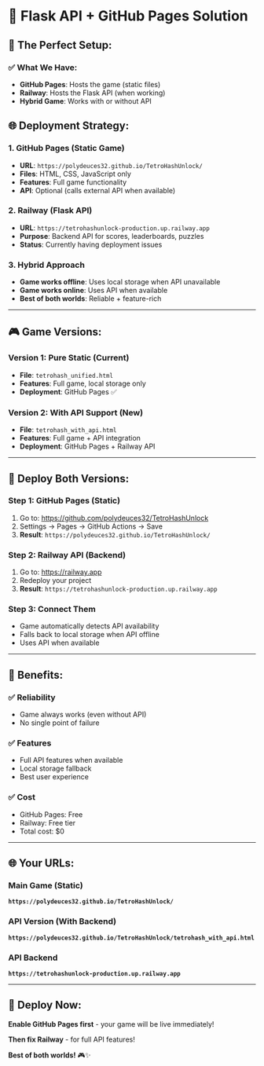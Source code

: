 # 🚀 Flask API + GitHub Pages Solution

## 🎯 **The Perfect Setup:**

### **✅ What We Have:**
- **GitHub Pages**: Hosts the game (static files)
- **Railway**: Hosts the Flask API (when working)
- **Hybrid Game**: Works with or without API

## 🌐 **Deployment Strategy:**

### **1. GitHub Pages (Static Game)**
- **URL**: `https://polydeuces32.github.io/TetroHashUnlock/`
- **Files**: HTML, CSS, JavaScript only
- **Features**: Full game functionality
- **API**: Optional (calls external API when available)

### **2. Railway (Flask API)**
- **URL**: `https://tetrohashunlock-production.up.railway.app`
- **Purpose**: Backend API for scores, leaderboards, puzzles
- **Status**: Currently having deployment issues

### **3. Hybrid Approach**
- **Game works offline**: Uses local storage when API unavailable
- **Game works online**: Uses API when available
- **Best of both worlds**: Reliable + feature-rich

---

## 🎮 **Game Versions:**

### **Version 1: Pure Static (Current)**
- **File**: `tetrohash_unified.html`
- **Features**: Full game, local storage only
- **Deployment**: GitHub Pages ✅

### **Version 2: With API Support (New)**
- **File**: `tetrohash_with_api.html`
- **Features**: Full game + API integration
- **Deployment**: GitHub Pages + Railway API

---

## 🚀 **Deploy Both Versions:**

### **Step 1: GitHub Pages (Static)**
1. Go to: https://github.com/polydeuces32/TetroHashUnlock
2. Settings → Pages → GitHub Actions → Save
3. **Result**: `https://polydeuces32.github.io/TetroHashUnlock/`

### **Step 2: Railway API (Backend)**
1. Go to: https://railway.app
2. Redeploy your project
3. **Result**: `https://tetrohashunlock-production.up.railway.app`

### **Step 3: Connect Them**
- Game automatically detects API availability
- Falls back to local storage when API offline
- Uses API when available

---

## 🎯 **Benefits:**

### **✅ Reliability**
- Game always works (even without API)
- No single point of failure

### **✅ Features**
- Full API features when available
- Local storage fallback
- Best user experience

### **✅ Cost**
- GitHub Pages: Free
- Railway: Free tier
- Total cost: $0

---

## 🌐 **Your URLs:**

### **Main Game (Static)**
**`https://polydeuces32.github.io/TetroHashUnlock/`**

### **API Version (With Backend)**
**`https://polydeuces32.github.io/TetroHashUnlock/tetrohash_with_api.html`**

### **API Backend**
**`https://tetrohashunlock-production.up.railway.app`**

---

## 🚀 **Deploy Now:**

**Enable GitHub Pages first** - your game will be live immediately!

**Then fix Railway** - for full API features!

**Best of both worlds!** 🎮✨
